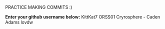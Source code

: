 PRACTICE MAKING COMMITS :)

**Enter your github username below:**
KittKat7
ORSS01
Cryrosphere - Caden Adams
lovdw
